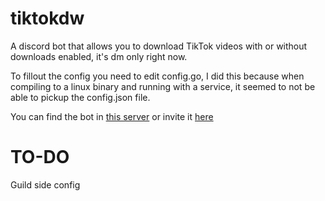 # tiktokdw
A discord bot that allows you to download TikTok videos with or without downloads enabled, it's dm only right now.

To fillout the config you need to edit config.go, I did this because when compiling to a linux binary and running with a service, it seemed to not be able to pickup the config.json file.

You can find the bot in [this server](https://discord.gg/rvzuwcjSbX) or invite it [here](https://discord.com/api/oauth2/authorize?client_id=800657106314461246&permissions=8&scope=bot)

# TO-DO
Guild side config
